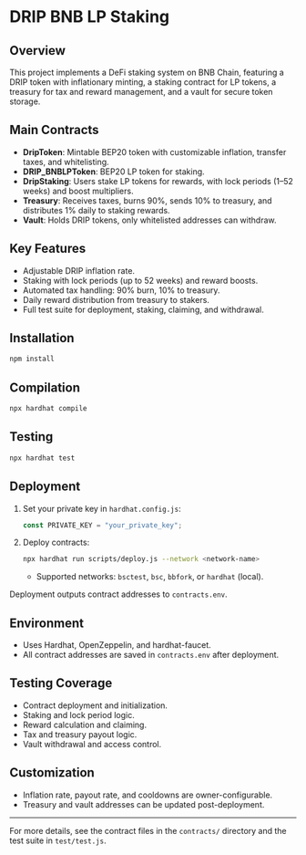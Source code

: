 # DRIP BNB LP Staking

## Overview
This project implements a DeFi staking system on BNB Chain, featuring a DRIP token with inflationary minting, a staking contract for LP tokens, a treasury for tax and reward management, and a vault for secure token storage.

## Main Contracts
- **DripToken**: Mintable BEP20 token with customizable inflation, transfer taxes, and whitelisting.
- **DRIP_BNBLPToken**: BEP20 LP token for staking.
- **DripStaking**: Users stake LP tokens for rewards, with lock periods (1–52 weeks) and boost multipliers.
- **Treasury**: Receives taxes, burns 90%, sends 10% to treasury, and distributes 1% daily to staking rewards.
- **Vault**: Holds DRIP tokens, only whitelisted addresses can withdraw.

## Key Features
- Adjustable DRIP inflation rate.
- Staking with lock periods (up to 52 weeks) and reward boosts.
- Automated tax handling: 90% burn, 10% to treasury.
- Daily reward distribution from treasury to stakers.
- Full test suite for deployment, staking, claiming, and withdrawal.

## Installation
```sh
npm install
```

## Compilation
```sh
npx hardhat compile
```

## Testing
```sh
npx hardhat test
```

## Deployment
1. Set your private key in `hardhat.config.js`:
   ```js
   const PRIVATE_KEY = "your_private_key";
   ```
2. Deploy contracts:
   ```sh
   npx hardhat run scripts/deploy.js --network <network-name>
   ```
   - Supported networks: `bsctest`, `bsc`, `bbfork`, or `hardhat` (local).

Deployment outputs contract addresses to `contracts.env`.

## Environment
- Uses Hardhat, OpenZeppelin, and hardhat-faucet.
- All contract addresses are saved in `contracts.env` after deployment.

## Testing Coverage
- Contract deployment and initialization.
- Staking and lock period logic.
- Reward calculation and claiming.
- Tax and treasury payout logic.
- Vault withdrawal and access control.

## Customization
- Inflation rate, payout rate, and cooldowns are owner-configurable.
- Treasury and vault addresses can be updated post-deployment.

---
For more details, see the contract files in the `contracts/` directory and the test suite in `test/test.js`.
